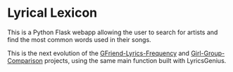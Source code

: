 # Lyrical Lexicon

This is a Python Flask webapp allowing the user to search for artists and find the most common words used in their songs.

This is the next evolution of the [GFriend-Lyrics-Frequency](https://github.com/jbecker7/GFriend-Lyrics-Frequency) and [Girl-Group-Comparison](https://github.com/jbecker7/Girl-Group-Comparison) projects, using the same main function built with LyricsGenius.
